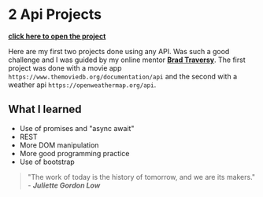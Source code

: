 # 2 Api Projects

**[click here to open the project](https://joseriosdev.github.io/2api-projects/)**

Here are my first two projects done using any API. Was such a good challenge and I was guided by my online mentor **[Brad Traversy](https://www.traversymedia.com/)**. The first project was done with a movie app `https://www.themoviedb.org/documentation/api` and the second with a weather api `https://openweathermap.org/api`.

## What I learned

* Use of promises and "async await"
* REST
* More DOM manipulation
* More good programming practice
* Use of bootstrap

> "The work of today is the history of tomorrow, and we are its makers." - **_Juliette Gordon Low_**